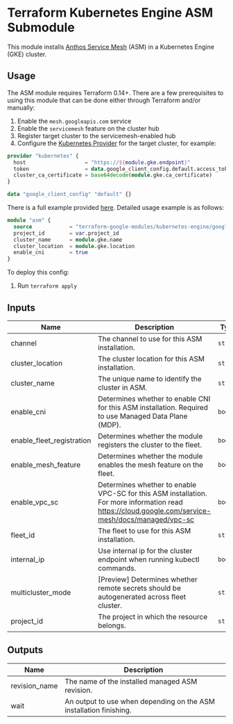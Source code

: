 # Terraform Kubernetes Engine ASM Submodule

This module installs [Anthos Service Mesh](https://cloud.google.com/service-mesh/docs) (ASM) in a Kubernetes Engine (GKE) cluster.

## Usage

 The ASM module requires Terraform 0.14+. There are a few prerequisites to using this module that can be done either through Terraform and/or manually:

1. Enable the `mesh.googleapis.com` service
1. Enable the `servicemesh` feature on the cluster hub
1. Register target cluster to the servicemesh-enabled hub
1. Configure the [Kubernetes Provider](https://registry.terraform.io/providers/hashicorp/kubernetes/latest/docs) for the target cluster, for example:

```tf
provider "kubernetes" {
  host                   = "https://${module.gke.endpoint}"
  token                  = data.google_client_config.default.access_token
  cluster_ca_certificate = base64decode(module.gke.ca_certificate)
}

data "google_client_config" "default" {}
```

There is a full example provided [here](../../examples/simple_zonal_with_asm). Detailed usage example is as follows:

```tf
module "asm" {
  source            = "terraform-google-modules/kubernetes-engine/google//modules/asm"
  project_id        = var.project_id
  cluster_name      = module.gke.name
  cluster_location  = module.gke.location
  enable_cni        = true
}
```

To deploy this config:

1. Run `terraform apply`

 <!-- BEGINNING OF PRE-COMMIT-TERRAFORM DOCS HOOK -->
## Inputs

| Name | Description | Type | Default | Required |
|------|-------------|------|---------|:--------:|
| channel | The channel to use for this ASM installation. | `string` | `""` | no |
| cluster\_location | The cluster location for this ASM installation. | `string` | n/a | yes |
| cluster\_name | The unique name to identify the cluster in ASM. | `string` | n/a | yes |
| enable\_cni | Determines whether to enable CNI for this ASM installation. Required to use Managed Data Plane (MDP). | `bool` | `false` | no |
| enable\_fleet\_registration | Determines whether the module registers the cluster to the fleet. | `bool` | `false` | no |
| enable\_mesh\_feature | Determines whether the module enables the mesh feature on the fleet. | `bool` | `false` | no |
| enable\_vpc\_sc | Determines whether to enable VPC-SC for this ASM installation. For more information read https://cloud.google.com/service-mesh/docs/managed/vpc-sc | `bool` | `false` | no |
| fleet\_id | The fleet to use for this ASM installation. | `string` | `""` | no |
| internal\_ip | Use internal ip for the cluster endpoint when running kubectl commands. | `bool` | `false` | no |
| multicluster\_mode | [Preview] Determines whether remote secrets should be autogenerated across fleet cluster. | `string` | `"manual"` | no |
| project\_id | The project in which the resource belongs. | `string` | n/a | yes |

## Outputs

| Name | Description |
|------|-------------|
| revision\_name | The name of the installed managed ASM revision. |
| wait | An output to use when depending on the ASM installation finishing. |

<!-- END OF PRE-COMMIT-TERRAFORM DOCS HOOK -->
